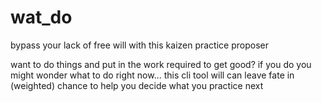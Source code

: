 # wat_do

bypass your lack of free will with this kaizen practice proposer

want to do things and put in the work required to get good?
if you do you might wonder what to do right now...
this cli tool will can leave fate in (weighted) chance to help you decide what you practice next